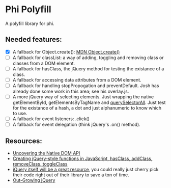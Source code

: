 Phi Polyfill
===============

A polyfill library for phi.

## Needed features:

- [x] A fallback for Object.create(): [MDN Object.create()](https://developer.mozilla.org/en-US/docs/Web/JavaScript/Reference/Global_Objects/Object/create)
- [ ] A fallback for classList: a way of adding, toggling and removing class or classes from a DOM element.
- [ ] A fallback for hasClass, the jQuery method for testing the existance of a class.
- [ ] A fallback for accessing data attributes from a DOM element.
- [ ] A fallback for handling stopPropogation and preventDefault. Josh has already done some work in this area; see his overlay.js.
- [ ] A more jQuery way of selecting elements. Just wrapping the native getElementById, getElementsByTagName and [querySelectorAll](http://ejohn.org/blog/thoughts-on-queryselectorall/). Just test for the existance of a hash, a dot and just alphanumeric to know which to use.
- [ ] A fallback for event listeners: .click()
- [ ] A fallback for event delegation (think jQuery's .on() method).

## Resources:

- [Uncovering the Native DOM API](http://flippinawesome.org/2013/06/17/uncovering-the-native-dom-api/)
- [Creating jQuery-style functions in JavaScript, hasClass, addClass, removeClass, toggleClass](http://toddmotto.com/creating-jquery-style-functions-in-javascript-hasclass-addclass-removeclass-toggleclass/)
- [jQuery itself will be a great resource](http;//jquery.com), you could really just cherry pick their code right out of their library to save a ton of time.
- [Out-Growing jQuery](http://tech.pro/tutorial/1385/out-growing-jquery)
